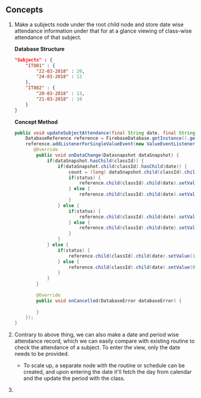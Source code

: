## Concepts

1. Make a subjects node under the root child node and store date wise attendance information under that for at a glance viewing of class-wise attendance of that subject.

   **Database Structure**

   ```json
   "Subjects" : {
       "IT801" : {
           "22-03-2018" : 20,
           "24-03-2018" : 12
       },
       "IT802" : {
           "20-03-2018" : 13,
           "21-03-2018" : 18
       }
   }
   ```

   **Concept Method**

   ```java
   public void updateSubjectAttendance(final String date, final String classId, final boolean status) {
       DatabaseReference reference = FirebaseDatabase.getInstance().getReference("Subjects");
       reference.addListenerForSingleValueEvent(new ValueEventListener() {
          @Override
           public void onDataChange(Datasnapshot dataSnapshot) {
               if(dataSnapshot.hasChild(classId)) {
                   if(dataSnapshot.child(classId).hasChild(date)) {
                       count = (long) dataSnapshot.child(classId).child(date).getValue();
                       if(status) {
                           reference.child(classId).child(date).setValue(count + 1);
                       } else {
                           reference.child(classId).child(date).setValue(count - 1);
                       }
                   } else {
                       if(status) {
                           reference.child(classId).child(date).setValue(1);
                       } else {
                           reference.child(classId).child(date).setValue(0);
                       }
                   }
               } else {
                   if(status) {
                       reference.child(classId).child(date).setValue(1);
                   } else {
                       reference.child(classId).child(date).setValue(0);
                   }
               }
           }
           
           @Override
           public void onCancelled(DatabaseError databaseError) {
               
           }
       });
   }
   ```

2. Contrary to above thing, we can also make a date and period wise attendance record, which we can easily compare with existing routine to check the attendance of a subject. To enter the view, only the date needs to be provided. 

   -  To scale up, a separate node with the routine or schedule can be created, and upon entering the date it'll fetch the day from calendar and the update the period with the class. 

3. ​